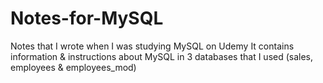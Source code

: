 # Notes-for-MySQL
Notes that I wrote when I was studying MySQL on Udemy
It contains information & instructions about MySQL in 3 databases that I used (sales, employees & employees_mod)
